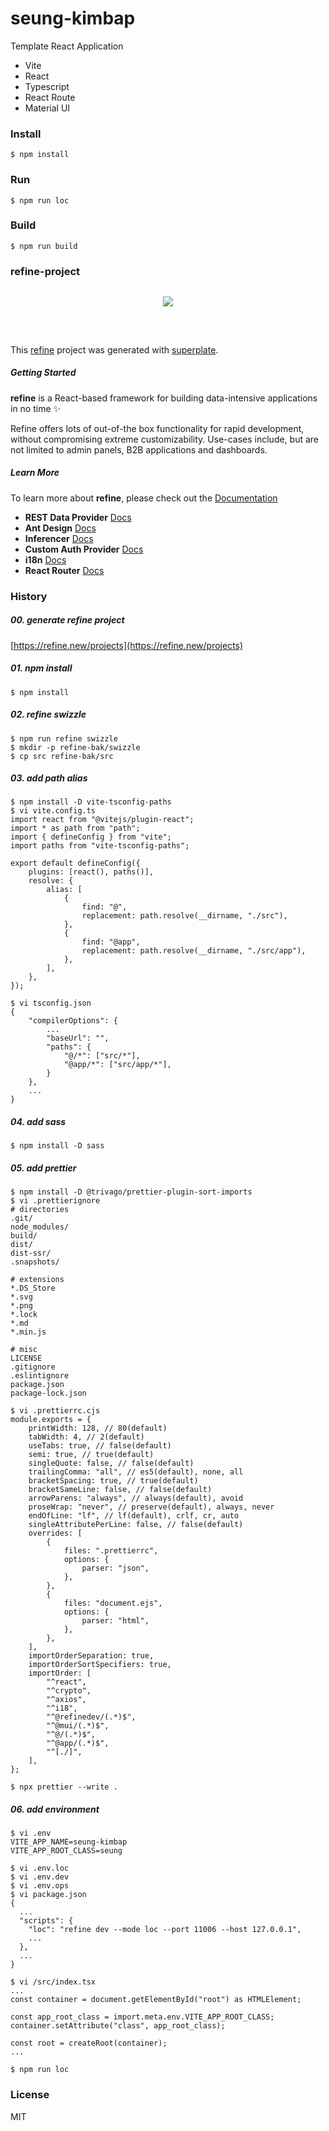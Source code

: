 # seung-kimbap

Template React Application

- Vite
- React
- Typescript
- React Route
- Material UI

### Install

```console
$ npm install
```

### Run

```console
$ npm run loc
```

### Build

```console
$ npm run build
```

### refine-project

<div align="center" style="margin: 30px;">
    <a href="https://refine.dev">
    <img src="https://refine.ams3.cdn.digitaloceanspaces.com/refine_logo.png"  align="center" />
    </a>
</div>
<br/>

This [refine](https://github.com/refinedev/refine) project was generated with [superplate](https://github.com/pankod/superplate).

##### Getting Started

**refine** is a React-based framework for building data-intensive applications in no time ✨

Refine offers lots of out-of-the box functionality for rapid development, without compromising extreme customizability. Use-cases include, but are not limited to admin panels, B2B applications and dashboards.

##### Learn More

To learn more about **refine**, please check out the [Documentation](https://refine.dev/docs)

- **REST Data Provider** [Docs](https://refine.dev/docs/core/providers/data-provider/#overview)
- **Ant Design** [Docs](https://refine.dev/docs/ui-frameworks/antd/tutorial/)
- **Inferencer** [Docs](https://refine.dev/docs/packages/documentation/inferencer)
- **Custom Auth Provider** [Docs](https://refine.dev/docs/core/providers/auth-provider/)
- **i18n** [Docs](https://refine.dev/docs/core/providers/i18n-provider/)
- **React Router** [Docs](https://refine.dev/docs/core/providers/router-provider/)

### History

##### 00. generate refine project

[https://refine.new/projects](https://refine.new/projects)

##### 01. npm install

```console
$ npm install
```

##### 02. refine swizzle

```console
$ npm run refine swizzle
$ mkdir -p refine-bak/swizzle
$ cp src refine-bak/src
```

##### 03. add path alias

```console
$ npm install -D vite-tsconfig-paths
$ vi vite.config.ts
import react from "@vitejs/plugin-react";
import * as path from "path";
import { defineConfig } from "vite";
import paths from "vite-tsconfig-paths";

export default defineConfig({
	plugins: [react(), paths()],
	resolve: {
		alias: [
			{
				find: "@",
				replacement: path.resolve(__dirname, "./src"),
			},
			{
				find: "@app",
				replacement: path.resolve(__dirname, "./src/app"),
			},
		],
	},
});

$ vi tsconfig.json
{
	"compilerOptions": {
		...
		"baseUrl": "",
		"paths": {
			"@/*": ["src/*"],
			"@app/*": ["src/app/*"],
		}
	},
	...
}
```

##### 04. add sass

```console
$ npm install -D sass
```

##### 05. add prettier

```console
$ npm install -D @trivago/prettier-plugin-sort-imports
$ vi .prettierignore
# directories
.git/
node_modules/
build/
dist/
dist-ssr/
.snapshots/

# extensions
*.DS_Store
*.svg
*.png
*.lock
*.md
*.min.js

# misc
LICENSE
.gitignore
.eslintignore
package.json
package-lock.json

$ vi .prettierrc.cjs
module.exports = {
	printWidth: 128, // 80(default)
	tabWidth: 4, // 2(default)
	useTabs: true, // false(default)
	semi: true, // true(default)
	singleQuote: false, // false(default)
	trailingComma: "all", // es5(default), none, all
	bracketSpacing: true, // true(default)
	bracketSameLine: false, // false(default)
	arrowParens: "always", // always(default), avoid
	proseWrap: "never", // preserve(default), always, never
	endOfLine: "lf", // lf(default), crlf, cr, auto
	singleAttributePerLine: false, // false(default)
	overrides: [
		{
			files: ".prettierrc",
			options: {
				parser: "json",
			},
		},
		{
			files: "document.ejs",
			options: {
				parser: "html",
			},
		},
	],
	importOrderSeparation: true,
	importOrderSortSpecifiers: true,
	importOrder: [
		"^react",
		"^crypto",
		"^axios",
		"^i18",
		"^@refinedev/(.*)$",
		"^@mui/(.*)$",
		"^@/(.*)$",
		"^@app/(.*)$",
		"^[./]",
	],
};

$ npx prettier --write .
```

##### 06. add environment

```console
$ vi .env
VITE_APP_NAME=seung-kimbap
VITE_APP_ROOT_CLASS=seung

$ vi .env.loc
$ vi .env.dev
$ vi .env.ops
$ vi package.json
{
  ...
  "scripts": {
    "loc": "refine dev --mode loc --port 11006 --host 127.0.0.1",
    ...
  },
  ...
}

$ vi /src/index.tsx
...
const container = document.getElementById("root") as HTMLElement;

const app_root_class = import.meta.env.VITE_APP_ROOT_CLASS;
container.setAttribute("class", app_root_class);

const root = createRoot(container);
...

$ npm run loc
```

### License

MIT
